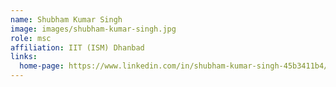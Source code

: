 ```yaml
---
name: Shubham Kumar Singh
image: images/shubham-kumar-singh.jpg
role: msc
affiliation: IIT (ISM) Dhanbad
links:
  home-page: https://www.linkedin.com/in/shubham-kumar-singh-45b3411b4/
---
```

